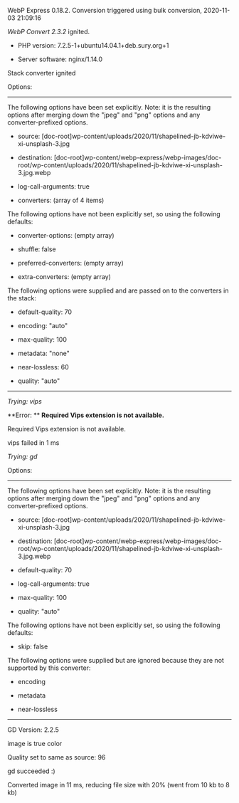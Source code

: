 WebP Express 0.18.2. Conversion triggered using bulk conversion, 2020-11-03 21:09:16

*WebP Convert 2.3.2*  ignited.
- PHP version: 7.2.5-1+ubuntu14.04.1+deb.sury.org+1
- Server software: nginx/1.14.0

Stack converter ignited

Options:
------------
The following options have been set explicitly. Note: it is the resulting options after merging down the "jpeg" and "png" options and any converter-prefixed options.
- source: [doc-root]wp-content/uploads/2020/11/shapelined-jb-kdviwe-xi-unsplash-3.jpg
- destination: [doc-root]wp-content/webp-express/webp-images/doc-root/wp-content/uploads/2020/11/shapelined-jb-kdviwe-xi-unsplash-3.jpg.webp
- log-call-arguments: true
- converters: (array of 4 items)

The following options have not been explicitly set, so using the following defaults:
- converter-options: (empty array)
- shuffle: false
- preferred-converters: (empty array)
- extra-converters: (empty array)

The following options were supplied and are passed on to the converters in the stack:
- default-quality: 70
- encoding: "auto"
- max-quality: 100
- metadata: "none"
- near-lossless: 60
- quality: "auto"
------------


*Trying: vips* 

**Error: ** **Required Vips extension is not available.** 
Required Vips extension is not available.
vips failed in 1 ms

*Trying: gd* 

Options:
------------
The following options have been set explicitly. Note: it is the resulting options after merging down the "jpeg" and "png" options and any converter-prefixed options.
- source: [doc-root]wp-content/uploads/2020/11/shapelined-jb-kdviwe-xi-unsplash-3.jpg
- destination: [doc-root]wp-content/webp-express/webp-images/doc-root/wp-content/uploads/2020/11/shapelined-jb-kdviwe-xi-unsplash-3.jpg.webp
- default-quality: 70
- log-call-arguments: true
- max-quality: 100
- quality: "auto"

The following options have not been explicitly set, so using the following defaults:
- skip: false

The following options were supplied but are ignored because they are not supported by this converter:
- encoding
- metadata
- near-lossless
------------

GD Version: 2.2.5
image is true color
Quality set to same as source: 96
gd succeeded :)

Converted image in 11 ms, reducing file size with 20% (went from 10 kb to 8 kb)
